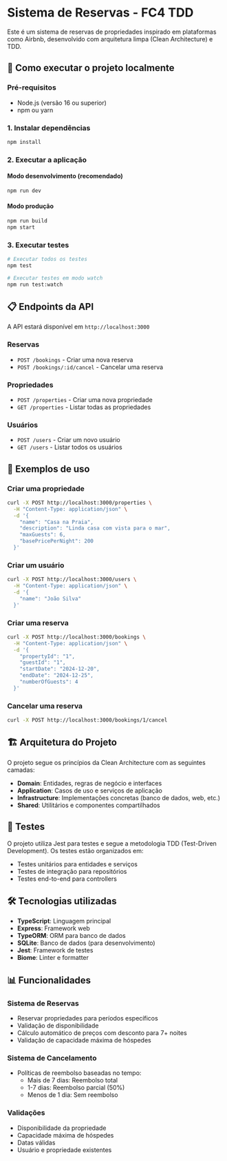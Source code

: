 # Sistema de Reservas - FC4 TDD

Este é um sistema de reservas de propriedades inspirado em plataformas como Airbnb, desenvolvido com arquitetura limpa (Clean Architecture) e TDD.

## 🚀 Como executar o projeto localmente

### Pré-requisitos

- Node.js (versão 16 ou superior)
- npm ou yarn

### 1. Instalar dependências

```bash
npm install
```

### 2. Executar a aplicação


#### Modo desenvolvimento (recomendado)
```bash
npm run dev
```

#### Modo produção
```bash
npm run build
npm start
```

### 3. Executar testes

```bash
# Executar todos os testes
npm test

# Executar testes em modo watch
npm run test:watch
```

## 📋 Endpoints da API

A API estará disponível em `http://localhost:3000`

### Reservas
- `POST /bookings` - Criar uma nova reserva
- `POST /bookings/:id/cancel` - Cancelar uma reserva

### Propriedades
- `POST /properties` - Criar uma nova propriedade
- `GET /properties` - Listar todas as propriedades

### Usuários
- `POST /users` - Criar um novo usuário
- `GET /users` - Listar todos os usuários

## 📝 Exemplos de uso

### Criar uma propriedade
```bash
curl -X POST http://localhost:3000/properties \
  -H "Content-Type: application/json" \
  -d '{
    "name": "Casa na Praia",
    "description": "Linda casa com vista para o mar",
    "maxGuests": 6,
    "basePricePerNight": 200
  }'
```

### Criar um usuário
```bash
curl -X POST http://localhost:3000/users \
  -H "Content-Type: application/json" \
  -d '{
    "name": "João Silva"
  }'
```

### Criar uma reserva
```bash
curl -X POST http://localhost:3000/bookings \
  -H "Content-Type: application/json" \
  -d '{
    "propertyId": "1",
    "guestId": "1",
    "startDate": "2024-12-20",
    "endDate": "2024-12-25",
    "numberOfGuests": 4
  }'
```

### Cancelar uma reserva
```bash
curl -X POST http://localhost:3000/bookings/1/cancel
```

## 🏗️ Arquitetura do Projeto

O projeto segue os princípios da Clean Architecture com as seguintes camadas:

- **Domain**: Entidades, regras de negócio e interfaces
- **Application**: Casos de uso e serviços de aplicação
- **Infrastructure**: Implementações concretas (banco de dados, web, etc.)
- **Shared**: Utilitários e componentes compartilhados

## 🧪 Testes

O projeto utiliza Jest para testes e segue a metodologia TDD (Test-Driven Development). Os testes estão organizados em:

- Testes unitários para entidades e serviços
- Testes de integração para repositórios
- Testes end-to-end para controllers

## 🛠️ Tecnologias utilizadas

- **TypeScript**: Linguagem principal
- **Express**: Framework web
- **TypeORM**: ORM para banco de dados
- **SQLite**: Banco de dados (para desenvolvimento)
- **Jest**: Framework de testes
- **Biome**: Linter e formatter

## 📊 Funcionalidades

### Sistema de Reservas
- Reservar propriedades para períodos específicos
- Validação de disponibilidade
- Cálculo automático de preços com desconto para 7+ noites
- Validação de capacidade máxima de hóspedes

### Sistema de Cancelamento
- Políticas de reembolso baseadas no tempo:
  - Mais de 7 dias: Reembolso total
  - 1-7 dias: Reembolso parcial (50%)
  - Menos de 1 dia: Sem reembolso

### Validações
- Disponibilidade da propriedade
- Capacidade máxima de hóspedes
- Datas válidas
- Usuário e propriedade existentes 